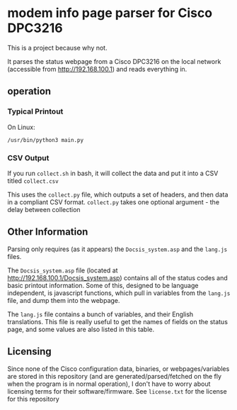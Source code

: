 # modem info page parser for Cisco DPC3216

This is a project because why not.

It parses the status webpage from a Cisco DPC3216 on the local network (accessible from http://192.168.100.1) and reads everything in.

## operation

### Typical Printout

On Linux:

```/usr/bin/python3 main.py```

### CSV Output

If you run `collect.sh` in bash, it will collect the data and put it into a CSV titled `collect.csv`

This uses the `collect.py` file, which outputs a set of headers, and then data in a compliant CSV format. `collect.py` takes one optional argument - the delay between collection

## Other Information

Parsing only requires (as it appears) the `Docsis_system.asp` and the `lang.js` files.

The `Docsis_system.asp` file (located at http://192.168.100.1/Docsis_system.asp) contains all of the status codes and basic printout information. Some of this, designed to be language independent, is javascript functions, which pull in variables from the `lang.js` file, and dump them into the webpage.

The `lang.js` file contains a bunch of variables, and their English translations. This file is really useful to get the names of fields on the status page, and some values are also listed in this table.

## Licensing

Since none of the Cisco configuration data, binaries, or webpages/variables are stored in this repository (and are generated/parsed/fetched on the fly when the program is in normal operation), I don't have to worry about licensing terms for their software/firmware. See `license.txt` for the license for this repository
